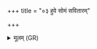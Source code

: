+++
title = "०३ हुवे सोमं सवितारम्"

+++
<details><summary>मूलम् (GR)</summary>

हुवे सोमं सवितारं नमोभिर्  
विश्वान् देवाꣳ अहमुत्तरत्वे ।  
अयम् अग्निर् दीदायद् आह्नम् एव  
सजातैर् इद्धो अप्रतिब्रुवद्भिः ॥
</details>